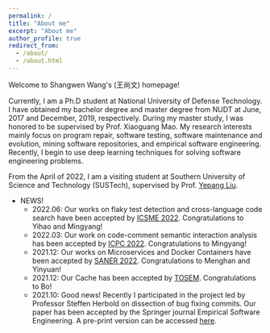 ```yaml
---
permalink: /
title: "About me"
excerpt: "About me"
author_profile: true
redirect_from: 
  - /about/
  - /about.html
---
```


Welcome to Shangwen Wang's (王尚文) homepage!

Currently, I am a Ph.D student at National University of Defense Technology. I have obtained my bachelor degree and master degree from NUDT at June, 2017 and December, 2019, respectively. During my master study, I was honored to be supervised by Prof. Xiaoguang Mao. My research interests mainly focus on program repair, software testing, software maintenance and evolution, mining software repositories, and empirical software engineering. Recently, I begin to use deep learning techniques for solving software engineering problems.

From the April of 2022, I am a visiting student at Southern University of Science and Technology (SUSTech), supervised by Prof. [Yepang Liu](https://yepangliu.github.io/).

* NEWS!
  * 2022.06: Our works on flaky test detection and cross-language code search have been accepted by [ICSME 2022](https://cyprusconferences.org/icsme2022/). Congratulations to Yihao and Mingyang!
  * 2022.03: Our work on code-comment semantic interaction analysis has been accepted by [ICPC 2022](https://conf.researchr.org/home/icpc-2022). Congratulations to Mingyang!  
  * 2021.12: Our works on Microservices and Docker Containers have been accepted by [SANER 2022](https://saner2022.uom.gr/index). Congratulations to Menghan and Yinyuan!
  * 2021.12: Our Cache has been accepted by [TOSEM](https://dl.acm.org/journal/tosem). Congratulations to Bo!
  * 2021.10: Good news! Recently I participated in the project led by Professor Steffen Herbold on dissection of bug fixing commits. Our paper has been accepted by the Springer journal Empirical Software Engineering. A pre-print version can be accessed [here](http://arxiv.org/abs/2011.06244).
  
